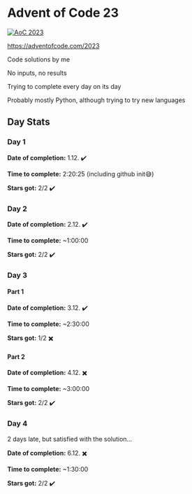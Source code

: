 # Advent of Code 23
[![AoC 2023](https://img.shields.io/badge/Stars_★-8-9f9f9f)](https://adventofcode.com/2023)

https://adventofcode.com/2023

Code solutions by me

No inputs, no results

Trying to complete every day on its day

Probably mostly Python, although trying to try new languages

## Day Stats
### Day 1
**Date of completion:** 1.12. ✔️

**Time to complete:** 2:20:25 (including github init😅)

**Stars got:** 2/2 ✔️

### Day 2
**Date of completion:** 2.12. ✔️

**Time to complete:** ~1:00:00

**Stars got:** 2/2 ✔️

### Day 3
#### Part 1
**Date of completion:** 3.12. ✔️

**Time to complete:** ~2:30:00

**Stars got:** 1/2 ✖️

#### Part 2
**Date of completion:** 4.12. ✖️

**Time to complete:** ~3:00:00

**Stars got:** 2/2 ✔️

### Day 4
2 days late, but satisfied with the solution...

**Date of completion:** 6.12. ✖️

**Time to complete:** ~1:30:00

**Stars got:** 2/2 ✔️
